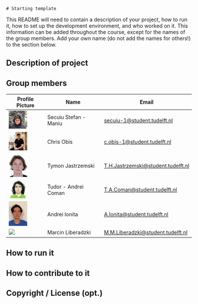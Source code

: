     # Starting template

This README will need to contain a description of your project, how to run it, how to set up the development environment, and who worked on it.
This information can be added throughout the course, except for the names of the group members.
Add your own name (do not add the names for others!) to the section below.

## Description of project

## Group members

| Profile Picture | Name | Email |
|---|---|---|
| <img src="docs/Pictures/pfp_SSM.png" width="50">| Secuiu Stefan - Maniu | secuiu-1@student.tudelft.nl |
| <img src="docs/Pictures/profile-picture-chris-obis.png" width="50">| Chris Obis | c.obis-1@student.tudelft.nl |
| <img src="docs/Pictures/Tymon_Jastrzemski_Picture.jpg" width ="50"/>|Tymon Jastrzemski | T.H.Jastrzemski@student.tudelft.nl|
| <img src="docs/Pictures/Coman_Tudor_Andrei.jpg" width ="50"/>|Tudor - Andrei Coman | T.A.Coman@student.tudelft.nl|
| <img src="docs/Pictures/Andrei_Ionita.jpeg" width = "50"/>| Andrei Ionita | A.Ionita@student.tudelft.nl |
| ![](https://eu.ui-avatars.com/api/?name=OOPP&length=4&size=50&color=DDD&background=777&font-size=0.325) | Marcin Liberadzki | M.M.Liberadzki@student.tudelft.nl |

<!-- Instructions (remove once assignment has been completed -->
<!-- - Add (only!) your own name to the table above (use Markdown formatting) -->
<!-- - Mention your *student* email address -->
<!-- - Preferably add a recognizable photo, otherwise add your GitLab photo -->
<!-- - (please make sure the photos have the same size) --> 

## How to run it

## How to contribute to it

## Copyright / License (opt.)
